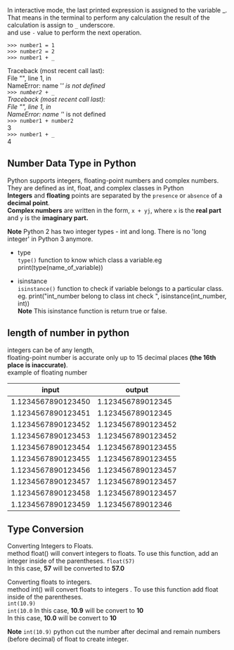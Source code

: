 In interactive mode, the last printed expression is assigned to the variable _.   
That means in the terminal to perform any calculation the result of the calculation is assign to `_` underscore.   
and use `-` value to perform the next operation.    
```
>>> number1 = 1
>>> number2 = 2
>>> number1 + _ 
```
Traceback (most recent call last):    
  File "<stdin>", line 1, in <module>     
NameError: name '_' is not defined   
`>>> number2 + _`    
Traceback (most recent call last):   
  File "<stdin>", line 1, in <module>   
NameError: name '_' is not defined  
`>>> number1 + number2`            
3  
`>>> number1 + _`   
4   

## Number Data Type in Python 
Python supports integers, floating-point numbers and complex numbers. They are defined as int, float, and complex classes in Python    
**Integers** and **floating** points are separated by the `presence` or `absence` of a **decimal point**.   
**Complex numbers** are written in the form, `x + yj`, where `x` is the **real part** and `y` is the **imaginary part.**    
   
**Note**  Python 2 has two integer types - int and long. There is no 'long integer' in Python 3 anymore.       
* type    
`type()` function to know which class a variable.eg print(type(name_of_variable))    

   
* isinstance    
`isinstance()` function to check if variable belongs to a particular class.    
eg. print("int_number belong to class int check ", isinstance(int_number, int))     
**Note** This isinstance function is return true or false.    



## length of number in python      
integers can be of any length,    
floating-point number is accurate only up to 15 decimal places **(the 16th place is inaccurate)**.   
example of floating number   
      
input | output     
| --- | --- |     
| 1\.1234567890123450    | 1\.123456789012345     |   
| 1\.1234567890123451    | 1\.123456789012345     |
| 1\.1234567890123452    | 1\.1234567890123452    |
| 1\.1234567890123453    | 1\.1234567890123452    |
| 1\.1234567890123454    | 1\.1234567890123455    |
| 1\.1234567890123455    | 1\.1234567890123455    |
| 1\.1234567890123456    | 1\.1234567890123457    |
| 1\.1234567890123457    | 1\.1234567890123457    |
| 1\.1234567890123458    | 1\.1234567890123457    |
| 1\.1234567890123459    | 1\.123456789012346     |   

## Type Conversion    


Converting Integers to Floats.      
method float() will convert integers to floats. To use this function, add an integer inside of the parentheses. 
`float(57)`   
In this case, **57** will be converted to **57.0**      

Converting floats to integers.   
method int() will convert floats to integers . To use this function add float inside of the parentheses.    
`int(10.9)`  
`int(10.0`
In this case, **10.9** will be convert to **10**    
In this case, **10.0** will be convert to **10**     

**Note** `int(10.9)` python cut the number after decimal and remain numbers (before decimal) of float to create integer.    
 